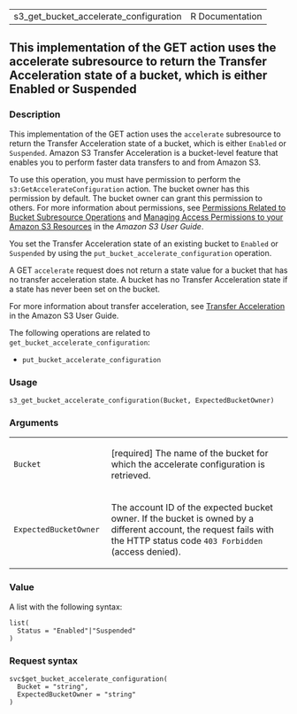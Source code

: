<table style="width: 100%;">
<tbody>
<tr class="odd">
<td>s3_get_bucket_accelerate_configuration</td>
<td style="text-align: right;">R Documentation</td>
</tr>
</tbody>
</table>

## This implementation of the GET action uses the accelerate subresource to return the Transfer Acceleration state of a bucket, which is either Enabled or Suspended

### Description

This implementation of the GET action uses the `accelerate` subresource
to return the Transfer Acceleration state of a bucket, which is either
`Enabled` or `Suspended`. Amazon S3 Transfer Acceleration is a
bucket-level feature that enables you to perform faster data transfers
to and from Amazon S3.

To use this operation, you must have permission to perform the
`s3:GetAccelerateConfiguration` action. The bucket owner has this
permission by default. The bucket owner can grant this permission to
others. For more information about permissions, see [Permissions Related
to Bucket Subresource
Operations](https://docs.aws.amazon.com/AmazonS3/latest/userguide/using-with-s3-actions.html#using-with-s3-actions-related-to-bucket-subresources)
and [Managing Access Permissions to your Amazon S3
Resources](https://docs.aws.amazon.com/AmazonS3/latest/userguide/s3-access-control.html)
in the *Amazon S3 User Guide*.

You set the Transfer Acceleration state of an existing bucket to
`Enabled` or `Suspended` by using the
`put_bucket_accelerate_configuration` operation.

A GET `accelerate` request does not return a state value for a bucket
that has no transfer acceleration state. A bucket has no Transfer
Acceleration state if a state has never been set on the bucket.

For more information about transfer acceleration, see [Transfer
Acceleration](https://docs.aws.amazon.com/AmazonS3/latest/userguide/transfer-acceleration.html)
in the Amazon S3 User Guide.

The following operations are related to
`get_bucket_accelerate_configuration`:

-   `put_bucket_accelerate_configuration`

### Usage

    s3_get_bucket_accelerate_configuration(Bucket, ExpectedBucketOwner)

### Arguments

<table>
<colgroup>
<col style="width: 35%" />
<col style="width: 65%" />
</colgroup>
<tbody>
<tr class="odd">
<td><code
id="s3_get_bucket_accelerate_configuration_:_Bucket">Bucket</code></td>
<td><p>[required] The name of the bucket for which the accelerate
configuration is retrieved.</p></td>
</tr>
<tr class="even">
<td><code
id="s3_get_bucket_accelerate_configuration_:_ExpectedBucketOwner">ExpectedBucketOwner</code></td>
<td><p>The account ID of the expected bucket owner. If the bucket is
owned by a different account, the request fails with the HTTP status
code <code style="white-space: pre;">⁠403 Forbidden⁠</code> (access
denied).</p></td>
</tr>
</tbody>
</table>

### Value

A list with the following syntax:

    list(
      Status = "Enabled"|"Suspended"
    )

### Request syntax

    svc$get_bucket_accelerate_configuration(
      Bucket = "string",
      ExpectedBucketOwner = "string"
    )
